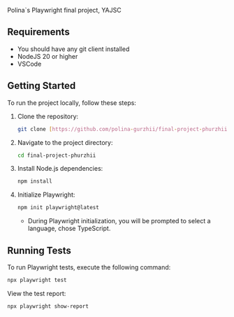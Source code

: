 Polina`s Playwright final project, YAJSC 


## Requirements

* You should have any git client installed
* NodeJS 20 or higher
* VSCode

## Getting Started

To run the project locally, follow these steps:

1.  Clone the repository:

    ```bash
    git clone [https://github.com/polina-gurzhii/final-project-phurzhii.git](https://github.com/polina-gurzhii/final-project-phurzhii.git)
    ```

2.  Navigate to the project directory:

    ```bash
    cd final-project-phurzhii
    ```

3.  Install Node.js dependencies:

    ```bash
    npm install
    ```

4.  Initialize Playwright:

    ```bash
    npm init playwright@latest
    ```

    * During Playwright initialization, you will be prompted to select a language, chose TypeScript.

## Running Tests

To run Playwright tests, execute the following command:

```bash
npx playwright test
 ```

View the test report:

```bash
npx playwright show-report
 ```